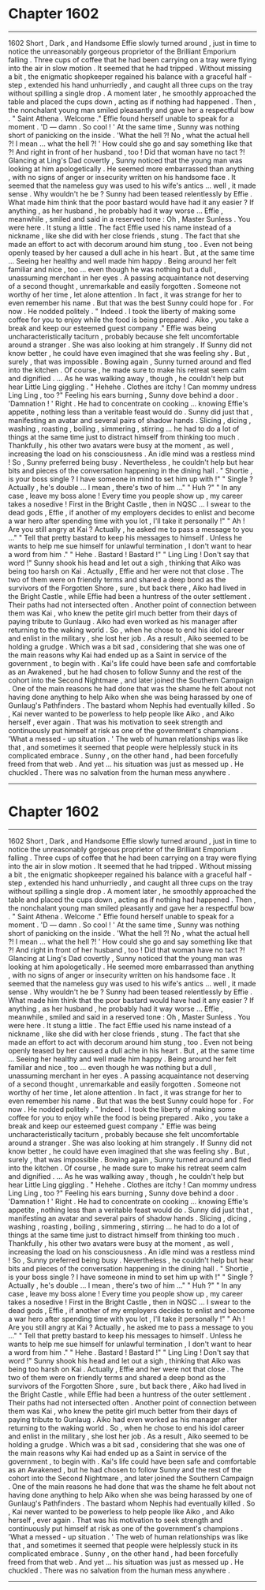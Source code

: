 
# Chapter 1602


---

1602 Short , Dark , and Handsome
Effie slowly turned around , just in time to notice the unreasonably gorgeous proprietor of the Brilliant Emporium falling . Three cups of coffee that he had been carrying on a tray were flying into the air in slow motion .
It seemed that he had tripped .
Without missing a bit , the enigmatic shopkeeper regained his balance with a graceful half - step , extended his hand unhurriedly , and caught all three cups on the tray without spilling a single drop .
A moment later , he smoothly approached the table and placed the cups down , acting as if nothing had happened . Then , the nonchalant young man smiled pleasantly and gave her a respectful bow .
" Saint Athena . Welcome ."
Effie found herself unable to speak for a moment .
'D — damn . So cool ! '
At the same time , Sunny was nothing short of panicking on the inside .
'What the hell ?! No , what the actual hell ?! I mean … what the hell ?! '
How could she go and say something like that ?!
And right in front of her husband , too !
Did that woman have no tact ?!
Glancing at Ling's Dad covertly , Sunny noticed that the young man was looking at him apologetically . He seemed more embarrassed than anything , with no signs of anger or insecurity written on his handsome face .
It seemed that the nameless guy was used to his wife's antics … well , it made sense .
Why wouldn't he be ?
Sunny had been teased relentlessly by Effie . What made him think that the poor bastard would have had it any easier ? If anything , as her husband , he probably had it way worse …
Effie , meanwhile , smiled and said in a reserved tone :
Oh , Master Sunless . You were here .
It stung a little . The fact Effie used his name instead of a nickname , like she did with her close friends , stung . The fact that she made an effort to act with decorum around him stung , too .
Even not being openly teased by her caused a dull ache in his heart .
But , at the same time …
Seeing her healthy and well made him happy . Being around her felt familiar and nice , too … even though he was nothing but a dull , unassuming merchant in her eyes . A passing acquaintance not deserving of a second thought , unremarkable and easily forgotten . Someone not worthy of her time , let alone attention .
In fact , it was strange for her to even remember his name .
But that was the best Sunny could hope for .
For now .
He nodded politely .
" Indeed . I took the liberty of making some coffee for you to enjoy while the food is being prepared . Aiko , you take a break and keep our esteemed guest company ."
Effie was being uncharacteristically taciturn , probably because she felt uncomfortable around a stranger . She was also looking at him strangely . If Sunny did not know better , he could have even imagined that she was feeling shy .
But , surely , that was impossible .
Bowing again , Sunny turned around and fled into the kitchen .
Of course , he made sure to make his retreat seem calm and dignified .
… As he was walking away , though , he couldn't help but hear Little Ling giggling .
" Hehehe . Clothes are itchy ! Can mommy undress Ling Ling , too ?"
Feeling his ears burning , Sunny dove behind a door .
'Damnation ! '
Right . He had to concentrate on cooking … knowing Effie's appetite , nothing less than a veritable feast would do .
Sunny did just that , manifesting an avatar and several pairs of shadow hands . Slicing , dicing , washing , roasting , boiling , simmering , stirring … he had to do a lot of things at the same time just to distract himself from thinking too much .
Thankfully , his other two avatars were busy at the moment , as well , increasing the load on his consciousness .
An idle mind was a restless mind ! So , Sunny preferred being busy .
Nevertheless , he couldn't help but hear bits and pieces of the conversation happening in the dining hall .
" Shortie , is your boss single ? I have someone in mind to set him up with !"
" Single ? Actually , he's double … I mean , there's two of him …"
" Huh ?"
" In any case , leave my boss alone ! Every time you people show up , my career takes a nosedive ! First in the Bright Castle , then in NQSC … I swear to the dead gods , Effie , if another of my employers decides to enlist and become a war hero after spending time with you lot , I'll take it personally !"
" Ah ! Are you still angry at Kai ? Actually , he asked me to pass a message to you …"
" Tell that pretty bastard to keep his messages to himself . Unless he wants to help me sue himself for unlawful termination , I don't want to hear a word from him ."
" Hehe . Bastard ! Bastard !"
" Ling Ling ! Don't say that word !"
Sunny shook his head and let out a sigh , thinking that Aiko was being too harsh on Kai .
Actually , Effie and her were not that close . The two of them were on friendly terms and shared a deep bond as the survivors of the Forgotten Shore , sure , but back there , Aiko had lived in the Bright Castle , while Effie had been a huntress of the outer settlement . Their paths had not intersected often .
Another point of connection between them was Kai , who knew the petite girl much better from their days of paying tribute to Gunlaug . Aiko had even worked as his manager after returning to the waking world . So , when he chose to end his idol career and enlist in the military , she lost her job .
As a result , Aiko seemed to be holding a grudge .
Which was a bit sad , considering that she was one of the main reasons why Kai had ended up as a Saint in service of the government , to begin with .
Kai's life could have been safe and comfortable as an Awakened , but he had chosen to follow Sunny and the rest of the cohort into the Second Nightmare , and later joined the Southern Campaign . One of the main reasons he had done that was the shame he felt about not having done anything to help Aiko when she was being harassed by one of Gunlaug's Pathfinders .
The bastard whom Nephis had eventually killed .
So , Kai never wanted to be powerless to help people like Aiko , and Aiko herself , ever again . That was his motivation to seek strength and continuously put himself at risk as one of the government's champions .
'What a messed - up situation . '
The web of human relationships was like that , and sometimes it seemed that people were helplessly stuck in its complicated embrace .
Sunny , on the other hand , had been forcefully freed from that web .
And yet … his situation was just as messed up .
He chuckled .
There was no salvation from the human mess anywhere .

---


# Chapter 1602


---

1602 Short , Dark , and Handsome
Effie slowly turned around , just in time to notice the unreasonably gorgeous proprietor of the Brilliant Emporium falling . Three cups of coffee that he had been carrying on a tray were flying into the air in slow motion .
It seemed that he had tripped .
Without missing a bit , the enigmatic shopkeeper regained his balance with a graceful half - step , extended his hand unhurriedly , and caught all three cups on the tray without spilling a single drop .
A moment later , he smoothly approached the table and placed the cups down , acting as if nothing had happened . Then , the nonchalant young man smiled pleasantly and gave her a respectful bow .
" Saint Athena . Welcome ."
Effie found herself unable to speak for a moment .
'D — damn . So cool ! '
At the same time , Sunny was nothing short of panicking on the inside .
'What the hell ?! No , what the actual hell ?! I mean … what the hell ?! '
How could she go and say something like that ?!
And right in front of her husband , too !
Did that woman have no tact ?!
Glancing at Ling's Dad covertly , Sunny noticed that the young man was looking at him apologetically . He seemed more embarrassed than anything , with no signs of anger or insecurity written on his handsome face .
It seemed that the nameless guy was used to his wife's antics … well , it made sense .
Why wouldn't he be ?
Sunny had been teased relentlessly by Effie . What made him think that the poor bastard would have had it any easier ? If anything , as her husband , he probably had it way worse …
Effie , meanwhile , smiled and said in a reserved tone :
Oh , Master Sunless . You were here .
It stung a little . The fact Effie used his name instead of a nickname , like she did with her close friends , stung . The fact that she made an effort to act with decorum around him stung , too .
Even not being openly teased by her caused a dull ache in his heart .
But , at the same time …
Seeing her healthy and well made him happy . Being around her felt familiar and nice , too … even though he was nothing but a dull , unassuming merchant in her eyes . A passing acquaintance not deserving of a second thought , unremarkable and easily forgotten . Someone not worthy of her time , let alone attention .
In fact , it was strange for her to even remember his name .
But that was the best Sunny could hope for .
For now .
He nodded politely .
" Indeed . I took the liberty of making some coffee for you to enjoy while the food is being prepared . Aiko , you take a break and keep our esteemed guest company ."
Effie was being uncharacteristically taciturn , probably because she felt uncomfortable around a stranger . She was also looking at him strangely . If Sunny did not know better , he could have even imagined that she was feeling shy .
But , surely , that was impossible .
Bowing again , Sunny turned around and fled into the kitchen .
Of course , he made sure to make his retreat seem calm and dignified .
… As he was walking away , though , he couldn't help but hear Little Ling giggling .
" Hehehe . Clothes are itchy ! Can mommy undress Ling Ling , too ?"
Feeling his ears burning , Sunny dove behind a door .
'Damnation ! '
Right . He had to concentrate on cooking … knowing Effie's appetite , nothing less than a veritable feast would do .
Sunny did just that , manifesting an avatar and several pairs of shadow hands . Slicing , dicing , washing , roasting , boiling , simmering , stirring … he had to do a lot of things at the same time just to distract himself from thinking too much .
Thankfully , his other two avatars were busy at the moment , as well , increasing the load on his consciousness .
An idle mind was a restless mind ! So , Sunny preferred being busy .
Nevertheless , he couldn't help but hear bits and pieces of the conversation happening in the dining hall .
" Shortie , is your boss single ? I have someone in mind to set him up with !"
" Single ? Actually , he's double … I mean , there's two of him …"
" Huh ?"
" In any case , leave my boss alone ! Every time you people show up , my career takes a nosedive ! First in the Bright Castle , then in NQSC … I swear to the dead gods , Effie , if another of my employers decides to enlist and become a war hero after spending time with you lot , I'll take it personally !"
" Ah ! Are you still angry at Kai ? Actually , he asked me to pass a message to you …"
" Tell that pretty bastard to keep his messages to himself . Unless he wants to help me sue himself for unlawful termination , I don't want to hear a word from him ."
" Hehe . Bastard ! Bastard !"
" Ling Ling ! Don't say that word !"
Sunny shook his head and let out a sigh , thinking that Aiko was being too harsh on Kai .
Actually , Effie and her were not that close . The two of them were on friendly terms and shared a deep bond as the survivors of the Forgotten Shore , sure , but back there , Aiko had lived in the Bright Castle , while Effie had been a huntress of the outer settlement . Their paths had not intersected often .
Another point of connection between them was Kai , who knew the petite girl much better from their days of paying tribute to Gunlaug . Aiko had even worked as his manager after returning to the waking world . So , when he chose to end his idol career and enlist in the military , she lost her job .
As a result , Aiko seemed to be holding a grudge .
Which was a bit sad , considering that she was one of the main reasons why Kai had ended up as a Saint in service of the government , to begin with .
Kai's life could have been safe and comfortable as an Awakened , but he had chosen to follow Sunny and the rest of the cohort into the Second Nightmare , and later joined the Southern Campaign . One of the main reasons he had done that was the shame he felt about not having done anything to help Aiko when she was being harassed by one of Gunlaug's Pathfinders .
The bastard whom Nephis had eventually killed .
So , Kai never wanted to be powerless to help people like Aiko , and Aiko herself , ever again . That was his motivation to seek strength and continuously put himself at risk as one of the government's champions .
'What a messed - up situation . '
The web of human relationships was like that , and sometimes it seemed that people were helplessly stuck in its complicated embrace .
Sunny , on the other hand , had been forcefully freed from that web .
And yet … his situation was just as messed up .
He chuckled .
There was no salvation from the human mess anywhere .

---

